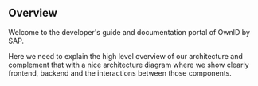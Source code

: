 ## Overview

Welcome to the developer's guide and documentation portal of OwnID by SAP.

Here we need to explain the high level overview of our architecture and complement that with a nice architecture diagram where we show clearly frontend, backend and the interactions between those components.